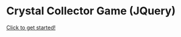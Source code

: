 # Crystal Collector Game (JQuery)



[Click to get started!](https://fdunigan.github.io/unit-4-game/)
